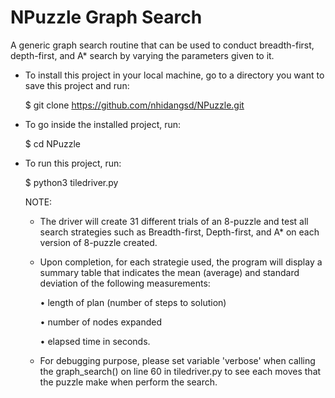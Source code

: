 # NPuzzle Graph Search
A generic graph search routine that can be used to conduct breadth-first, depth-first,
and A* search by varying the parameters given to it.

- To install this project in your local machine, go to a directory you want to save this project and run: 

  $ git clone https://github.com/nhidangsd/NPuzzle.git
  
- To go inside the installed project, run:

  $ cd NPuzzle
  
- To run this project, run:

  $ python3 tiledriver.py
  
  
  NOTE: 
  - The driver will create 31 different trials of an 8-puzzle and test all search strategies such as Breadth-first, Depth-first,
and A* on each version of 8-puzzle created. 
  - Upon completion, for each strategie used, the program will display a summary table that indicates the mean (average) and standard
deviation of the following measurements:
 
      • length of plan (number of steps to solution)
      
      • number of nodes expanded
      
      • elapsed time in seconds.
      
  - For debugging purpose, please set variable 'verbose' when calling the graph_search() on line 60 in tiledriver.py to see each moves that the puzzle make when perform the search.
